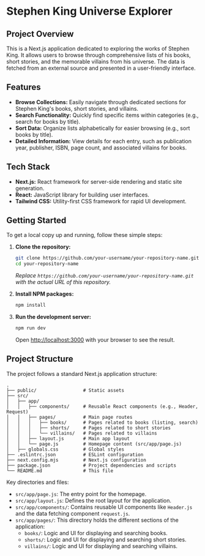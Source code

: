 # Stephen King Universe Explorer

## Project Overview

This is a Next.js application dedicated to exploring the works of Stephen King. It allows users to browse through comprehensive lists of his books, short stories, and the memorable villains from his universe. The data is fetched from an external source and presented in a user-friendly interface.

## Features

*   **Browse Collections:** Easily navigate through dedicated sections for Stephen King's books, short stories, and villains.
*   **Search Functionality:** Quickly find specific items within categories (e.g., search for books by title).
*   **Sort Data:** Organize lists alphabetically for easier browsing (e.g., sort books by title).
*   **Detailed Information:** View details for each entry, such as publication year, publisher, ISBN, page count, and associated villains for books.

## Tech Stack

*   **Next.js:** React framework for server-side rendering and static site generation.
*   **React:** JavaScript library for building user interfaces.
*   **Tailwind CSS:** Utility-first CSS framework for rapid UI development.

## Getting Started

To get a local copy up and running, follow these simple steps:

1.  **Clone the repository:**
    ```bash
    git clone https://github.com/your-username/your-repository-name.git
    cd your-repository-name
    ```
    *Replace `https://github.com/your-username/your-repository-name.git` with the actual URL of this repository.*

2.  **Install NPM packages:**
    ```bash
    npm install
    ```

3.  **Run the development server:**
    ```bash
    npm run dev
    ```
    Open [http://localhost:3000](http://localhost:3000) with your browser to see the result.

## Project Structure

The project follows a standard Next.js application structure:

```
.
├── public/                 # Static assets
├── src/
│   ├── app/
│   │   ├── components/     # Reusable React components (e.g., Header, Request)
│   │   ├── pages/          # Main page routes
│   │   │   ├── books/      # Pages related to books (listing, search)
│   │   │   ├── shorts/     # Pages related to short stories
│   │   │   └── villains/   # Pages related to villains
│   │   ├── layout.js       # Main app layout
│   │   └── page.js         # Homepage content (src/app/page.js)
│   ├── globals.css         # Global styles
├── .eslintrc.json          # ESLint configuration
├── next.config.mjs         # Next.js configuration
├── package.json            # Project dependencies and scripts
└── README.md               # This file
```

Key directories and files:

*   `src/app/page.js`: The entry point for the homepage.
*   `src/app/layout.js`: Defines the root layout for the application.
*   `src/app/components/`: Contains reusable UI components like `Header.js` and the data fetching component `request.js`.
*   `src/app/pages/`: This directory holds the different sections of the application:
    *   `books/`: Logic and UI for displaying and searching books.
    *   `shorts/`: Logic and UI for displaying and searching short stories.
    *   `villains/`: Logic and UI for displaying and searching villains.
